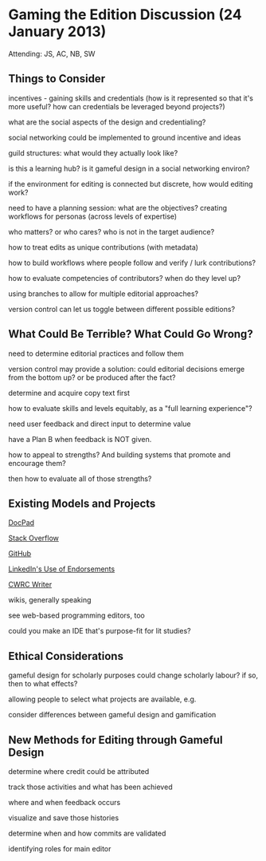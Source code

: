 # Gaming the Edition Discussion (24 January 2013) 

Attending: JS, AC, NB, SW

## Things to Consider

incentives - gaining skills and credentials (how is it represented so that it's more useful? how can credentials be leveraged beyond projects?)

what are the social aspects of the design and credentialing? 

social networking could be implemented to ground incentive and ideas 

guild structures: what would they actually look like? 

is this a learning hub? is it gameful design in a social networking environ? 

if the environment for editing is connected but discrete, how would editing work? 

need to have a planning session: what are the objectives? creating workflows for personas (across levels of expertise) 

who matters? or who cares? who is not in the target audience? 

how to treat edits as unique contributions (with metadata) 

how to build workflows where people follow and verify / lurk contributions? 

how to evaluate competencies of contributors? when do they level up?

using branches to allow for multiple editorial approaches? 

version control can let us toggle between different possible editions?

## What Could Be Terrible? What Could Go Wrong? 

need to determine editorial practices and follow them

version control may provide a solution: could editorial decisions emerge from the bottom up? or be produced after the fact? 

determine and acquire copy text first   

how to evaluate skills and levels equitably, as a "full learning experience"? 

need user feedback and direct input to determine value

have a Plan B when feedback is NOT given.  

how to appeal to strengths? And building systems that promote and encourage them? 

then how to evaluate all of those strengths? 

## Existing Models and Projects 

[DocPad](http://docpad.org/) 

[Stack Overflow](http://stackoverflow.com/)

[GitHub](https://github.com/)

[LinkedIn's Use of Endorsements](http://www.linkedin.com/home)

[CWRC Writer](http://cwrctc.artsrn.ualberta.ca/)

wikis, generally speaking

see web-based programming editors, too

could you make an IDE that's purpose-fit for lit studies? 

## Ethical Considerations

gameful design for scholarly purposes could change scholarly labour? if so, then to what effects? 

allowing people to select what projects are available, e.g. 

consider differences between gameful design and gamification 

## New Methods for Editing through Gameful Design 

determine where credit could be attributed 

track those activities and what has been achieved 

where and when feedback occurs 

visualize and save those histories

determine when and how commits are validated 

identifying roles for main editor 
